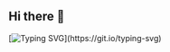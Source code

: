 ## Hi there 👋

[![Typing SVG](https://readme-typing-svg.demolab.com?font=Fira+Code&weight=500&size=28&duration=3000&pause=1000&color=F7F7F7&center=true&width=435&lines=Hello%2C+I+am+Junaid!)](https://git.io/typing-svg)
